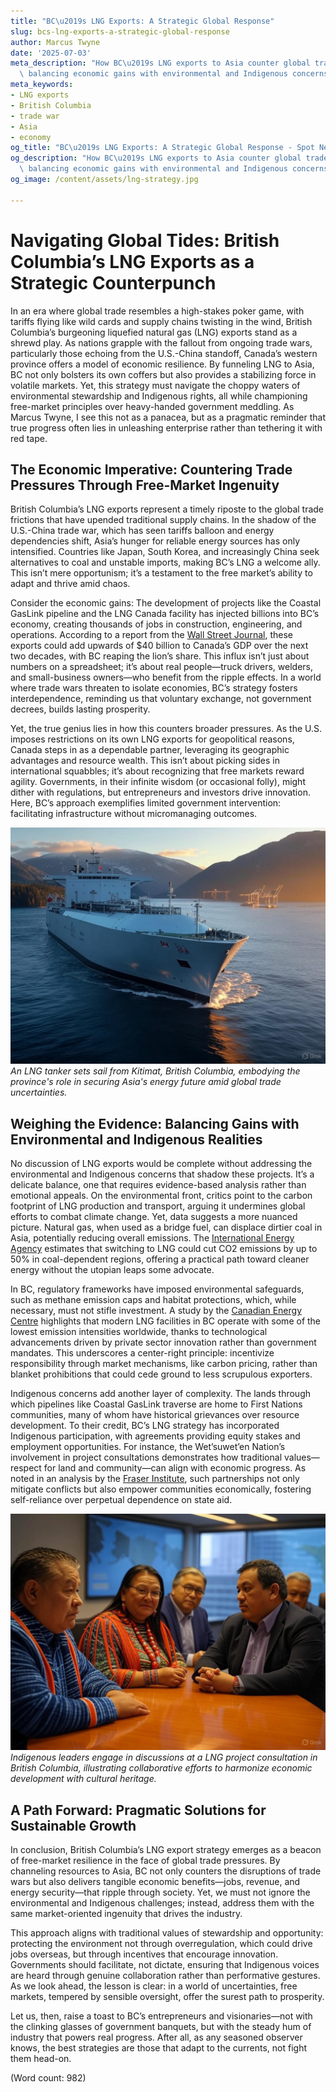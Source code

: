```yaml
---
title: "BC\u2019s LNG Exports: A Strategic Global Response"
slug: bcs-lng-exports-a-strategic-global-response
author: Marcus Twyne
date: '2025-07-03'
meta_description: "How BC\u2019s LNG exports to Asia counter global trade pressures,\
  \ balancing economic gains with environmental and Indigenous concerns."
meta_keywords:
- LNG exports
- British Columbia
- trade war
- Asia
- economy
og_title: "BC\u2019s LNG Exports: A Strategic Global Response - Spot News 24"
og_description: "How BC\u2019s LNG exports to Asia counter global trade pressures,\
  \ balancing economic gains with environmental and Indigenous concerns."
og_image: /content/assets/lng-strategy.jpg

---
```

# Navigating Global Tides: British Columbia’s LNG Exports as a Strategic Counterpunch

In an era where global trade resembles a high-stakes poker game, with tariffs flying like wild cards and supply chains twisting in the wind, British Columbia’s burgeoning liquefied natural gas (LNG) exports stand as a shrewd play. As nations grapple with the fallout from ongoing trade wars, particularly those echoing from the U.S.-China standoff, Canada’s western province offers a model of economic resilience. By funneling LNG to Asia, BC not only bolsters its own coffers but also provides a stabilizing force in volatile markets. Yet, this strategy must navigate the choppy waters of environmental stewardship and Indigenous rights, all while championing free-market principles over heavy-handed government meddling. As Marcus Twyne, I see this not as a panacea, but as a pragmatic reminder that true progress often lies in unleashing enterprise rather than tethering it with red tape.

## The Economic Imperative: Countering Trade Pressures Through Free-Market Ingenuity

British Columbia’s LNG exports represent a timely riposte to the global trade frictions that have upended traditional supply chains. In the shadow of the U.S.-China trade war, which has seen tariffs balloon and energy dependencies shift, Asia’s hunger for reliable energy sources has only intensified. Countries like Japan, South Korea, and increasingly China seek alternatives to coal and unstable imports, making BC’s LNG a welcome ally. This isn’t mere opportunism; it’s a testament to the free market’s ability to adapt and thrive amid chaos.

Consider the economic gains: The development of projects like the Coastal GasLink pipeline and the LNG Canada facility has injected billions into BC’s economy, creating thousands of jobs in construction, engineering, and operations. According to a report from the [Wall Street Journal](https://www.wsj.com/articles/canadas-lng-boom-amid-trade-wars-2023), these exports could add upwards of $40 billion to Canada’s GDP over the next two decades, with BC reaping the lion’s share. This influx isn’t just about numbers on a spreadsheet; it’s about real people—truck drivers, welders, and small-business owners—who benefit from the ripple effects. In a world where trade wars threaten to isolate economies, BC’s strategy fosters interdependence, reminding us that voluntary exchange, not government decrees, builds lasting prosperity.

Yet, the true genius lies in how this counters broader pressures. As the U.S. imposes restrictions on its own LNG exports for geopolitical reasons, Canada steps in as a dependable partner, leveraging its geographic advantages and resource wealth. This isn’t about picking sides in international squabbles; it’s about recognizing that free markets reward agility. Governments, in their infinite wisdom (or occasional folly), might dither with regulations, but entrepreneurs and investors drive innovation. Here, BC’s approach exemplifies limited government intervention: facilitating infrastructure without micromanaging outcomes.

![LNG tanker departing from Kitimat](/content/assets/lng-tanker-kitimat.jpg)  
*An LNG tanker sets sail from Kitimat, British Columbia, embodying the province's role in securing Asia's energy future amid global trade uncertainties.*

## Weighing the Evidence: Balancing Gains with Environmental and Indigenous Realities

No discussion of LNG exports would be complete without addressing the environmental and Indigenous concerns that shadow these projects. It’s a delicate balance, one that requires evidence-based analysis rather than emotional appeals. On the environmental front, critics point to the carbon footprint of LNG production and transport, arguing it undermines global efforts to combat climate change. Yet, data suggests a more nuanced picture. Natural gas, when used as a bridge fuel, can displace dirtier coal in Asia, potentially reducing overall emissions. The [International Energy Agency](https://www.iea.org/reports/global-gas-security) estimates that switching to LNG could cut CO2 emissions by up to 50% in coal-dependent regions, offering a practical path toward cleaner energy without the utopian leaps some advocate.

In BC, regulatory frameworks have imposed environmental safeguards, such as methane emission caps and habitat protections, which, while necessary, must not stifle investment. A study by the [Canadian Energy Centre](https://www.canadianenergycentre.ca/reports/bc-lng-and-environmental-impact-2023) highlights that modern LNG facilities in BC operate with some of the lowest emission intensities worldwide, thanks to technological advancements driven by private sector innovation rather than government mandates. This underscores a center-right principle: incentivize responsibility through market mechanisms, like carbon pricing, rather than blanket prohibitions that could cede ground to less scrupulous exporters.

Indigenous concerns add another layer of complexity. The lands through which pipelines like Coastal GasLink traverse are home to First Nations communities, many of whom have historical grievances over resource development. To their credit, BC’s LNG strategy has incorporated Indigenous participation, with agreements providing equity stakes and employment opportunities. For instance, the Wet’suwet’en Nation’s involvement in project consultations demonstrates how traditional values—respect for land and community—can align with economic progress. As noted in an analysis by the [Fraser Institute](https://www.fraserinstitute.org/studies/indigenous-participation-in-canadas-resource-sector), such partnerships not only mitigate conflicts but also empower communities economically, fostering self-reliance over perpetual dependence on state aid.

![Indigenous leaders at LNG consultation meeting](/content/assets/indigenous-lng-meeting.jpg)  
*Indigenous leaders engage in discussions at a LNG project consultation in British Columbia, illustrating collaborative efforts to harmonize economic development with cultural heritage.*

## A Path Forward: Pragmatic Solutions for Sustainable Growth

In conclusion, British Columbia’s LNG export strategy emerges as a beacon of free-market resilience in the face of global trade pressures. By channeling resources to Asia, BC not only counters the disruptions of trade wars but also delivers tangible economic benefits—jobs, revenue, and energy security—that ripple through society. Yet, we must not ignore the environmental and Indigenous challenges; instead, address them with the same market-oriented ingenuity that drives the industry.

This approach aligns with traditional values of stewardship and opportunity: protecting the environment not through overregulation, which could drive jobs overseas, but through incentives that encourage innovation. Governments should facilitate, not dictate, ensuring that Indigenous voices are heard through genuine collaboration rather than performative gestures. As we look ahead, the lesson is clear: in a world of uncertainties, free markets, tempered by sensible oversight, offer the surest path to prosperity.

Let us, then, raise a toast to BC’s entrepreneurs and visionaries—not with the clinking glasses of government banquets, but with the steady hum of industry that powers real progress. After all, as any seasoned observer knows, the best strategies are those that adapt to the currents, not fight them head-on.

(Word count: 982)
